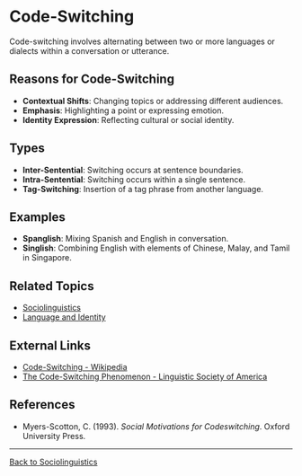 # Code-Switching

Code-switching involves alternating between two or more languages or dialects within a conversation or utterance.

## Reasons for Code-Switching

- **Contextual Shifts**: Changing topics or addressing different audiences.
- **Emphasis**: Highlighting a point or expressing emotion.
- **Identity Expression**: Reflecting cultural or social identity.

## Types

- **Inter-Sentential**: Switching occurs at sentence boundaries.
- **Intra-Sentential**: Switching occurs within a single sentence.
- **Tag-Switching**: Insertion of a tag phrase from another language.

## Examples

- **Spanglish**: Mixing Spanish and English in conversation.
- **Singlish**: Combining English with elements of Chinese, Malay, and Tamil in Singapore.

## Related Topics

- [Sociolinguistics](Sociolinguistics.md)
- [Language and Identity](Language-and-Identity.md)

## External Links

- [Code-Switching - Wikipedia](https://en.wikipedia.org/wiki/Code-switching)
- [The Code-Switching Phenomenon - Linguistic Society of America](https://www.linguisticsociety.org/content/code-switching)

## References

- Myers-Scotton, C. (1993). *Social Motivations for Codeswitching*. Oxford University Press.

---

[Back to Sociolinguistics](README.md)
